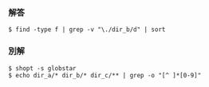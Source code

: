 ### 解答
```
$ find -type f | grep -v "\./dir_b/d" | sort
```
### 別解
```
$ shopt -s globstar
$ echo dir_a/* dir_b/* dir_c/** | grep -o "[^ ]*[0-9]"
```
